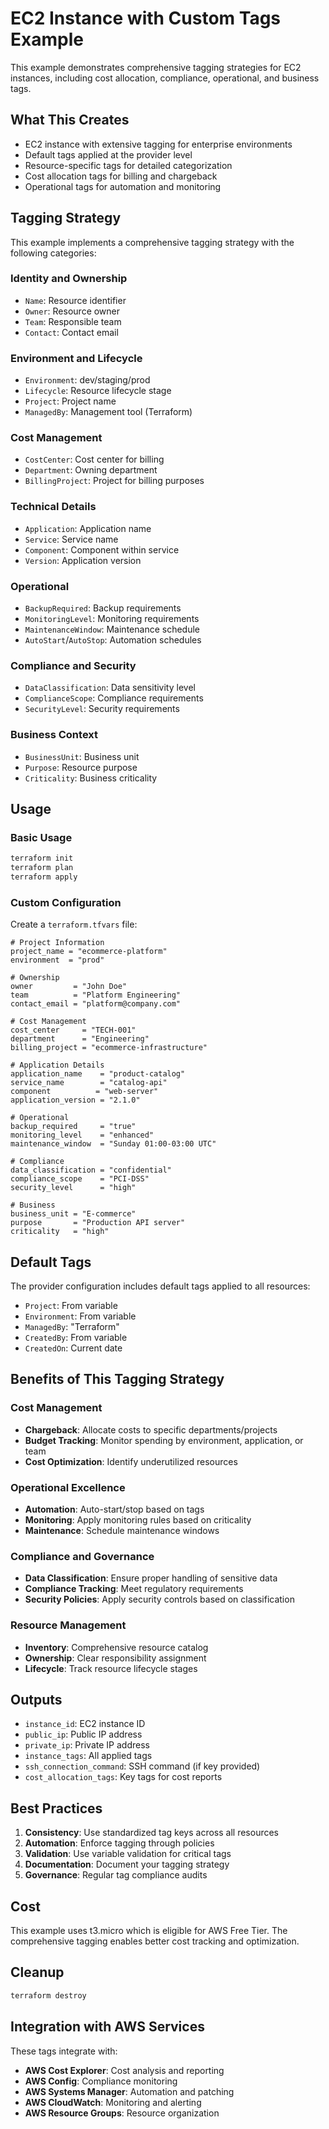 # EC2 Instance with Custom Tags Example

This example demonstrates comprehensive tagging strategies for EC2 instances, including cost allocation, compliance, operational, and business tags.

## What This Creates

- EC2 instance with extensive tagging for enterprise environments
- Default tags applied at the provider level
- Resource-specific tags for detailed categorization
- Cost allocation tags for billing and chargeback
- Operational tags for automation and monitoring

## Tagging Strategy

This example implements a comprehensive tagging strategy with the following categories:

### Identity and Ownership
- `Name`: Resource identifier
- `Owner`: Resource owner
- `Team`: Responsible team
- `Contact`: Contact email

### Environment and Lifecycle
- `Environment`: dev/staging/prod
- `Lifecycle`: Resource lifecycle stage
- `Project`: Project name
- `ManagedBy`: Management tool (Terraform)

### Cost Management
- `CostCenter`: Cost center for billing
- `Department`: Owning department
- `BillingProject`: Project for billing purposes

### Technical Details
- `Application`: Application name
- `Service`: Service name
- `Component`: Component within service
- `Version`: Application version

### Operational
- `BackupRequired`: Backup requirements
- `MonitoringLevel`: Monitoring requirements
- `MaintenanceWindow`: Maintenance schedule
- `AutoStart`/`AutoStop`: Automation schedules

### Compliance and Security
- `DataClassification`: Data sensitivity level
- `ComplianceScope`: Compliance requirements
- `SecurityLevel`: Security requirements

### Business Context
- `BusinessUnit`: Business unit
- `Purpose`: Resource purpose
- `Criticality`: Business criticality

## Usage

### Basic Usage
```bash
terraform init
terraform plan
terraform apply
```

### Custom Configuration
Create a `terraform.tfvars` file:
```hcl
# Project Information
project_name = "ecommerce-platform"
environment  = "prod"

# Ownership
owner         = "John Doe"
team          = "Platform Engineering"
contact_email = "platform@company.com"

# Cost Management
cost_center     = "TECH-001"
department      = "Engineering"
billing_project = "ecommerce-infrastructure"

# Application Details
application_name    = "product-catalog"
service_name        = "catalog-api"
component          = "web-server"
application_version = "2.1.0"

# Operational
backup_required     = "true"
monitoring_level    = "enhanced"
maintenance_window  = "Sunday 01:00-03:00 UTC"

# Compliance
data_classification = "confidential"
compliance_scope    = "PCI-DSS"
security_level      = "high"

# Business
business_unit = "E-commerce"
purpose       = "Production API server"
criticality   = "high"
```

## Default Tags

The provider configuration includes default tags applied to all resources:
- `Project`: From variable
- `Environment`: From variable
- `ManagedBy`: "Terraform"
- `CreatedBy`: From variable
- `CreatedOn`: Current date

## Benefits of This Tagging Strategy

### Cost Management
- **Chargeback**: Allocate costs to specific departments/projects
- **Budget Tracking**: Monitor spending by environment, application, or team
- **Cost Optimization**: Identify underutilized resources

### Operational Excellence
- **Automation**: Auto-start/stop based on tags
- **Monitoring**: Apply monitoring rules based on criticality
- **Maintenance**: Schedule maintenance windows

### Compliance and Governance
- **Data Classification**: Ensure proper handling of sensitive data
- **Compliance Tracking**: Meet regulatory requirements
- **Security Policies**: Apply security controls based on classification

### Resource Management
- **Inventory**: Comprehensive resource catalog
- **Ownership**: Clear responsibility assignment
- **Lifecycle**: Track resource lifecycle stages

## Outputs

- `instance_id`: EC2 instance ID
- `public_ip`: Public IP address
- `private_ip`: Private IP address
- `instance_tags`: All applied tags
- `ssh_connection_command`: SSH command (if key provided)
- `cost_allocation_tags`: Key tags for cost reports

## Best Practices

1. **Consistency**: Use standardized tag keys across all resources
2. **Automation**: Enforce tagging through policies
3. **Validation**: Use variable validation for critical tags
4. **Documentation**: Document your tagging strategy
5. **Governance**: Regular tag compliance audits

## Cost

This example uses t3.micro which is eligible for AWS Free Tier. The comprehensive tagging enables better cost tracking and optimization.

## Cleanup

```bash
terraform destroy
```

## Integration with AWS Services

These tags integrate with:
- **AWS Cost Explorer**: Cost analysis and reporting
- **AWS Config**: Compliance monitoring
- **AWS Systems Manager**: Automation and patching
- **AWS CloudWatch**: Monitoring and alerting
- **AWS Resource Groups**: Resource organization
